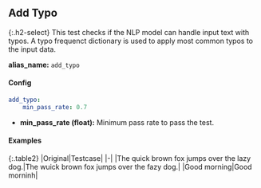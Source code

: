 
## Add Typo

<div class="main-docs" markdown="1"><div class="h3-box" markdown="1">

{:.h2-select}
This test checks if the NLP model can handle input text with typos. A typo frequenct dictionary is used to apply most common typos to the input data.

**alias_name:** `add_typo`

</div><div class="h3-box" markdown="1">

#### Config
```yaml
add_typo:
    min_pass_rate: 0.7
```
- **min_pass_rate (float):** Minimum pass rate to pass the test.

#### Examples

{:.table2}
|Original|Testcase|
|-|
|The quick brown fox jumps over the lazy dog.|The wuick brown fox jumps over the fazy dog.|
|Good morning|Good morninh|


</div></div>